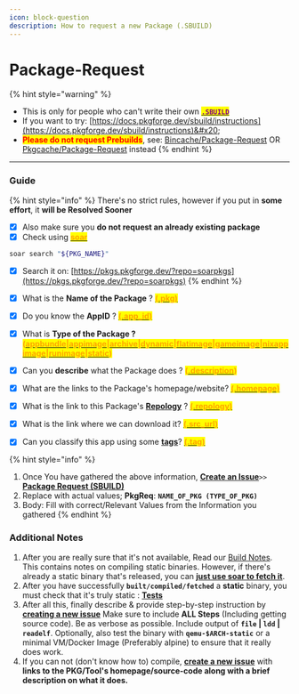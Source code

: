 ```yaml
---
icon: block-question
description: How to request a new Package (.SBUILD)
---
```


# Package-Request

{% hint style="warning" %}
* This is only for people who can't write their own [<mark style="color:purple;">**`.SBUILD`**</mark>](broken-reference)
* If you want to try: [https://docs.pkgforge.dev/sbuild/instructions](https://docs.pkgforge.dev/sbuild/instructions)&#x20;
* <mark style="color:red;">**Please do not request Prebuilds**</mark>, see: [Bincache/Package-Request](https://docs.pkgforge.dev/repositories/bincache/package-request) OR [Pkgcache/Package-Request](https://docs.pkgforge.dev/repositories/pkgcache/package-request) instead
{% endhint %}

***

### Guide

{% hint style="info" %}
There's no strict rules, however if you put in **some effort**, it **will be Resolved Sooner**

* [x] Also make sure you **do not request an already existing package**
* [x] Check using [<mark style="color:orange;">**soar**</mark>](https://soar.qaidvoid.dev/search)

```bash
soar search "${PKG_NAME}"
```

* [x] Search it on: [https://pkgs.pkgforge.dev/?repo=soarpkgs](https://pkgs.pkgforge.dev/?repo=soarpkgs)
{% endhint %}

* [x] What is the **Name of the Package** ? [<mark style="color:orange;">**(.pkg)**</mark>](../../sbuild/specification/2.pkg.md)&#x20;
* [x] Do you know the **AppID** ? [<mark style="color:orange;">**(.app\_id)**</mark>](../../sbuild/specification/4.appid.md)
* [x] What is **Type of the Package ?&#x20;**<mark style="color:orange;">**(**</mark>[<mark style="color:orange;">**appbundle**</mark>](../../formats/packages/appbundle.md)<mark style="color:orange;">**|**</mark>[<mark style="color:orange;">**appimage**</mark>](../../formats/packages/appimage.md)<mark style="color:orange;">**|**</mark>[<mark style="color:orange;">**archive**</mark>](../../formats/packages/archive.md)<mark style="color:orange;">**|**</mark>[<mark style="color:orange;">**dynamic**</mark>](../../formats/binaries/dynamic.md)<mark style="color:orange;">**|**</mark>[<mark style="color:orange;">**flatimage**</mark>](../../formats/packages/flatimage.md)<mark style="color:orange;">**|**</mark>[<mark style="color:orange;">**gameimage**</mark>](../../formats/packages/gameimage-tbd.md)<mark style="color:orange;">**|**</mark>[<mark style="color:orange;">**nixappimage**</mark>](../../formats/packages/nixappimage.md)<mark style="color:orange;">**|**</mark>[<mark style="color:orange;">**runimage**</mark>](../../formats/packages/runimage.md)<mark style="color:orange;">**|**</mark>[<mark style="color:orange;">**static**</mark>](../../formats/binaries/static/)<mark style="color:orange;">**)**</mark>
* [x] Can you **describe** what the Package does ?  <mark style="color:orange;">**(**</mark>[<mark style="color:orange;">**.description**</mark>](../../sbuild/specification/8.description.md)<mark style="color:orange;">**)**</mark>
* [x] What are the links to the Package's homepage/website? [<mark style="color:orange;">**(.homepage)**</mark>](../../sbuild/specification/11.homepage.md)
* [x] What is the link to this Package's [**Repology**](https://repology.org/projects/) ? [<mark style="color:orange;">**(.repology)**</mark>](../../sbuild/specification/17.repology.md)
* [x] What is the link where we can download it? [<mark style="color:orange;">**(.src\_url)**</mark>](../../sbuild/specification/18.sourceurl.md)
* [x] Can you classify this app using some [**tags**](../../sbuild/specification/19.tag.md)? [<mark style="color:orange;">**(.tag)**</mark>](../../sbuild/specification/19.tag.md)

{% hint style="info" %}
1. Once You have gathered the above information, [**Create an Issue**](https://github.com/pkgforge/soarpkgs/issues/new?assignees=Azathothas\&labels=pkg-request\&projects=\&template=1-package-request-sbuild.yaml\&title=PkgReq%3A+name_of_the_package)`>>` [**Package Request (SBUILD)**](https://github.com/pkgforge/soarpkgs/issues/new?assignees=Azathothas\&labels=pkg-request\&projects=\&template=1-package-request-sbuild.yaml\&title=PkgReq%3A+name_of_the_package)
2. Replace with actual values; **PkgReq**: **`NAME_OF_PKG (TYPE_OF_PKG)`**
3. Body: Fill with correct/Relevant Values from the Information you gathered
{% endhint %}

### Additional Notes

1. After you are really sure that it's not available, Read our [Build Notes](https://docs.pkgforge.dev/formats/binaries/static/build-notes). This contains notes on compiling static binaries. However, if there's already a static binary that's released, you can [**just use soar to fetch it**](https://github.com/pkgforge/soar).
2. After you have successfully **`built/compiled/fetched`** a **static** binary, you must check that it's truly static : [**Tests**](https://docs.pkgforge.dev/formats/binaries/static/build-tests)
3. After all this, finally describe & provide step-by-step instruction by [**creating a new issue**](https://github.com/pkgforge/soarpkgs/issues/new?assignees=Azathothas\&labels=prebuilt-request\&projects=\&template=2-prebuilt-cache-request.yaml\&title=CacheReq%3A+name_of_the_package) Make sure to include **ALL Steps** (Including getting source code). Be as verbose as possible. Include output of **`file` | `ldd` | `readelf`**. Optionally, also test the binary with **`qemu-$ARCH-static`** or a minimal VM/Docker Image (Preferably alpine) to ensure that it really does work.
4. If you can not (don't know how to) compile, [**create a new issue**](https://github.com/pkgforge/soarpkgs/issues/new?assignees=Azathothas\&labels=prebuilt-request\&projects=\&template=2-prebuilt-cache-request.yaml\&title=CacheReq%3A+name_of_the_package) with **links to the PKG/Tool's homepage/source-code along with a brief description on what it does.**

